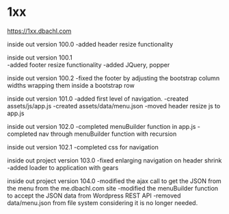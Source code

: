 # 1xx

https://1xx.dbachl.com

inside out version 100.0
  -added header resize functionality
  
inside out version 100.1  
  -added footer resize functionality
  -added JQuery, popper
  
inside out version 100.2
  -fixed the footer by adjusting the bootstrap column widths wrapping them inside a bootstrap row
  
inside out version 101.0
  -added first level of navigation. 
  -created assets/js/app.js 
  -created assets/data/menu.json
  -moved header resize js to app.js
  
inside out version 102.0
-completed menuBuilder function in app.js 
-completed nav through menuBuilder function with recursion

inside out version 102.1
-completed css for navigation

inside out project version 103.0
-fixed enlarging navigation on header shrink
-added loader to application with gears

inside out project version 104.0
	-modified the ajax call to get the JSON from the menu from the me.dbachl.com site
	-modified the menuBuilder function to accept the JSON data from Wordpress REST API 
	-removed data/menu.json from file system considering it is no longer needed.